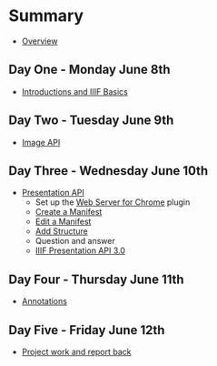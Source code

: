 # Summary

- [Overview](README.md)

## Day One - Monday June 8th
- [Introductions and IIIF Basics](day-one/README.md)

## Day Two - Tuesday June 9th
- [Image API](day-two/README.md)

## Day Three - Wednesday June 10th
- [Presentation API](day-three/README.md)
    - Set up the [Web Server for Chrome](day-three/chrome-web-server/README.md) plugin   
    - [Create a Manifest](day-three/bodleian-editor/README.md)
    - [Edit a Manifest](day-three/edit-a-manifest/README.md)
    - [Add Structure](day-three/ranges/README.md)
    - Question and answer
    - [IIIF Presentation API 3.0](day-three/v3-changes/README.md) 

## Day Four - Thursday June 11th
- [Annotations](day-four/README.md)

## Day Five - Friday June 12th
- [Project work and report back](day-five/README.md)
 
